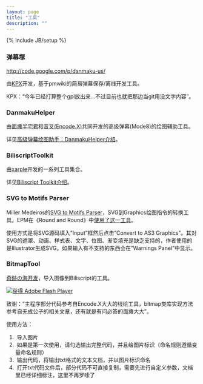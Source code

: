 ```yaml
---
layout: page
title: "工具"
description: ""
---
```

{% include JB/setup %}

### 弹幕塚

<http://code.google.com/p/danmaku-us/>

由[KPX](http://danmaku.us)开发，基于pmwiki的简易弹幕保存/离线开发工具。

KPX：“今年已经打算整个gpl放出来…不过目前也就把那边当git用没文字内容”。

### DanmakuHelper

由[面瘫半宅君](http://space.bilibili.tv/92776)和[音叉(Encode.X)](http://space.bilibili.tv/16425)共同开发的高级弹幕(Mode8)的绘图辅助工具。

详见[高级弹幕绘图助手：DanmakuHelper介绍](/news/2013/02/23/Danmaku-Helper.html)。

### BiliscriptToolkit

由[xarple](http://space.bilibili.tv/140964)开发的一系列工具集合。

详见[Biliscript Toolkit介绍](/news/2013/09/21/biliscript-toolkit.html)。

### SVG to Motifs Parser

Miller Medeiros的[SVG to Motifs Parser](http://blog.millermedeiros.com/converting-svg-to-five3d-flash-vector-graphics-and-html5-canvas/)，SVG到Graphics绘图指令的转换工具。EPM在《Round and Round》中[使用了这一工具](/news/2013/02/15/rnr-making-of.html)。

使用方式是将SVG源码填入”Input”框然后点击”Convert to AS3 Graphics”。其对SVG的遮罩、动画、样式表、文字、位图、渐变填充是缺乏支持的，作者使用的是Illustrator生成SVG。如果输入有不支持的东西会在”Warnings Panel”中显示。

### BitmapTool

[奇跡の海开发](http://9ch.co/t54582,1-1.html)，导入图像到Biliscript的工具。

<object classid="clsid:d27cdb6e-ae6d-11cf-96b8-444553540000" width="550" height="400" id="hentai" align="middle">
<param name="movie" value="hentai.swf" />
<param name="quality" value="high" />
<param name="bgcolor" value="#ffffff" />
<param name="play" value="true" />
<param name="loop" value="true" />
<param name="wmode" value="window" />
<param name="scale" value="showall" />
<param name="menu" value="true" />
<param name="devicefont" value="false" />
<param name="salign" value="" />
<param name="allowScriptAccess" value="sameDomain" />
<!--[if !IE]>-->
<object type="application/x-shockwave-flash" data="/res/tools/hentai.swf" width="550" height="400">
    <param name="movie" value="hentai.swf" />
	<param name="quality" value="high" />
	<param name="bgcolor" value="#ffffff" />
	<param name="play" value="true" />
	<param name="loop" value="true" />
	<param name="wmode" value="window" />
	<param name="scale" value="showall" />
	<param name="menu" value="true" />
	<param name="devicefont" value="false" />
	<param name="salign" value="" />
	<param name="allowScriptAccess" value="sameDomain" />
<!--<![endif]-->
	<a href="http://www.adobe.com/go/getflash">
		<img src="http://www.adobe.com/images/shared/download_buttons/get_flash_player.gif" alt="获得 Adobe Flash Player" />
	</a>
<!--[if !IE]>-->
</object>
<!--<![endif]-->
</object>


致谢：“主程序部分代码参考自Encode.X大大的线绘工具，bitmap类库实现方法参考自无成公子的相关文章，还有就是有问必答的面瘫大大”。

使用方法：

1. &nbsp;导入图片
2. &nbsp;如果是第一次使用，请勾选输出完整代码，并且给图片标识（命名规则遵循变量命名规则）
3. &nbsp;输出代码，将输出txt格式的文本文档，并以图片标识命名
4. &nbsp;打开txt代码文件后，部分代码不可直接复制，需要先进行自定义参数，文档里已经详细标注，这里不再罗嗦了
